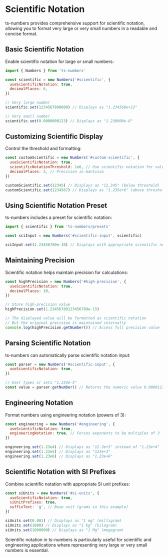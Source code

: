 # Scientific Notation

ts-numbers provides comprehensive support for scientific notation, allowing you to format very large or very small numbers in a readable and concise format.

## Basic Scientific Notation

Enable scientific notation for large or small numbers:

```js
import { Numbers } from 'ts-numbers'

const scientific = new Numbers('#scientific', {
  useScientificNotation: true,
  decimalPlaces: 6,
})

// Very large number
scientific.set(1234567890000) // Displays as "1.234568e+12"

// Very small number
scientific.set(0.0000000123) // Displays as "1.230000e-8"
```

## Customizing Scientific Display

Control the threshold and formatting:

```js
const customScientific = new Numbers('#custom-scientific', {
  useScientificNotation: true,
  scientificNotationThreshold: 1e6, // Use scientific notation for values ≥ 1,000,000
  decimalPlaces: 3, // Precision in mantissa
})

customScientific.set(12345) // Displays as "12,345" (below threshold)
customScientific.set(1234567) // Displays as "1.235e+6" (above threshold)
```

## Using Scientific Notation Preset

ts-numbers includes a preset for scientific notation:

```js
import { scientific } from 'ts-numbers/presets'

const sciInput = new Numbers('#scientific-input', scientific)

sciInput.set(1.23456789e-10) // Displays with appropriate scientific notation
```

## Maintaining Precision

Scientific notation helps maintain precision for calculations:

```js
const highPrecision = new Numbers('#high-precision', {
  useScientificNotation: true,
  decimalPlaces: 10,
})

// Store high-precision value
highPrecision.set(1.23456789123456789e-15)

// The displayed value will be formatted as scientific notation
// But the original precision is maintained internally
console.log(highPrecision.getNumber()) // Access full precision value for calculations
```

## Parsing Scientific Notation

ts-numbers can automatically parse scientific notation input:

```js
const parser = new Numbers('#scientific-input', {
  useScientificNotation: true,
})

// User types or sets "1.234e-5"
const value = parser.getNumber() // Returns the numeric value 0.00001234
```

## Engineering Notation

Format numbers using engineering notation (powers of 3):

```js
const engineering = new Numbers('#engineering', {
  useScientificNotation: true,
  engineeringNotation: true, // Forces exponents to be multiples of 3
})

engineering.set(1.23e4) // Displays as "12.3e+3" instead of "1.23e+4"
engineering.set(1.23e5) // Displays as "123e+3"
engineering.set(1.23e6) // Displays as "1.23e+6"
```

## Scientific Notation with SI Prefixes

Combine scientific notation with appropriate SI unit prefixes:

```js
const siUnits = new Numbers('#si-units', {
  useScientificNotation: true,
  siUnitPrefixes: true,
  suffixText: 'g', // Base unit (grams in this example)
})

siUnits.set(0.001) // Displays as "1 mg" (milligram)
siUnits.set(1000) // Displays as "1 kg" (kilogram)
siUnits.set(1000000) // Displays as "1 Mg" (megagram)
```

Scientific notation in ts-numbers is particularly useful for scientific and engineering applications where representing very large or very small numbers is essential.
